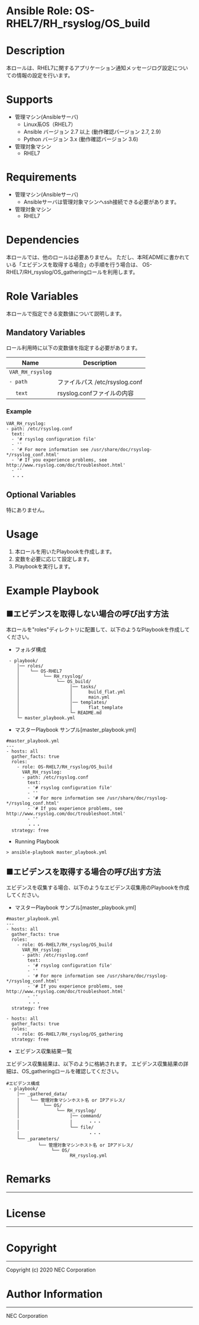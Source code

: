 Ansible Role: OS-RHEL7/RH_rsyslog/OS_build
=======================================================
# Description
本ロールは、RHEL7に関するアプリケーション通知メッセージログ設定についての情報の設定を行います。

# Supports
- 管理マシン(Ansibleサーバ)
  * Linux系OS（RHEL7）
  * Ansible バージョン 2.7 以上 (動作確認バージョン 2.7, 2.9)
  * Python バージョン 3.x  (動作確認バージョン 3.6)
- 管理対象マシン
  * RHEL7

# Requirements
- 管理マシン(Ansibleサーバ)
  * Ansibleサーバは管理対象マシンへssh接続できる必要があります。
- 管理対象マシン
  * RHEL7

# Dependencies

本ロールでは、他のロールは必要ありません。
ただし、本READMEに書かれている「エビデンスを取得する場合」の手順を行う場合は、
OS-RHEL7/RH_rsyslog/OS_gatheringロールを利用します。

# Role Variables

本ロールで指定できる変数値について説明します。

## Mandatory Variables

ロール利用時に以下の変数値を指定する必要があります。

| Name | Description | 
| ---- | ----------- | 
| `VAR_RH_rsyslog` | | 
| `- path` | ファイルパス /etc/rsyslog.conf | 
| &nbsp;&nbsp;&nbsp;&nbsp;`text` | rsyslog.confファイルの内容 | 

### Example
~~~
VAR_RH_rsyslog:
- path: /etc/rsyslog.conf
  text:
  - '# rsyslog configuration file'
  - ''
  - '# For more information see /usr/share/doc/rsyslog-*/rsyslog_conf.html'
  - '# If you experience problems, see http://www.rsyslog.com/doc/troubleshoot.html'
  - ''
  ・・・
~~~


## Optional Variables

特にありません。

# Usage

1. 本ロールを用いたPlaybookを作成します。
2. 変数を必要に応じて設定します。
3. Playbookを実行します。

# Example Playbook

## ■エビデンスを取得しない場合の呼び出す方法

本ロールを"roles"ディレクトリに配置して、以下のようなPlaybookを作成してください。

- フォルダ構成

~~~
 - playbook/
    │── roles/
    │    └── OS-RHEL7
    │         └── RH_rsyslog/
    │              └── OS_build/
    │                   │── tasks/
    │                   │      build_flat.yml
    │                   │      main.yml
    │                   │── templates/
    │                   │      flat_template
    │                   └─ README.md
    └─ master_playbook.yml
~~~

- マスターPlaybook サンプル[master_playbook.yml]

~~~
#master_playbook.yml
---
- hosts: all
  gather_facts: true
  roles:
    - role: OS-RHEL7/RH_rsyslog/OS_build
      VAR_RH_rsyslog:
      - path: /etc/rsyslog.conf
        text:
        - '# rsyslog configuration file'
        - ''
        - '# For more information see /usr/share/doc/rsyslog-*/rsyslog_conf.html'
        - '# If you experience problems, see http://www.rsyslog.com/doc/troubleshoot.html'
        - ''
        ・・・
  strategy: free
~~~

- Running Playbook

~~~
> ansible-playbook master_playbook.yml
~~~

## ■エビデンスを取得する場合の呼び出す方法

エビデンスを収集する場合、以下のようなエビデンス収集用のPlaybookを作成してください。  

- マスターPlaybook サンプル[master_playbook.yml]

~~~
#master_playbook.yml
---
- hosts: all
  gather_facts: true
  roles:
    - role: OS-RHEL7/RH_rsyslog/OS_build
      VAR_RH_rsyslog:
      - path: /etc/rsyslog.conf
        text:
        - '# rsyslog configuration file'
        - ''
        - '# For more information see /usr/share/doc/rsyslog-*/rsyslog_conf.html'
        - '# If you experience problems, see http://www.rsyslog.com/doc/troubleshoot.html'
        - ''
        ・・・
  strategy: free

- hosts: all
  gather_facts: true
  roles:
    - role: OS-RHEL7/RH_rsyslog/OS_gathering
  strategy: free
~~~

- エビデンス収集結果一覧

エビデンス収集結果は、以下のように格納されます。
エビデンス収集結果の詳細は、OS_gatheringロールを確認してください。

~~~
#エビデンス構成
 - playbook/
    │── _gathered_data/
    │    └── 管理対象マシンホスト名 or IPアドレス/
    │         └── OS/
    │              └── RH_rsyslog/
    │                   │── command/
    │                   │      ・・・
    │                   └── file/
    │                          ・・・
    └── _parameters/
            └── 管理対象マシンホスト名 or IPアドレス/
                 └── OS/
                        RH_rsyslog.yml
~~~

# Remarks
-------

# License
-------

# Copyright
---------
Copyright (c) 2020 NEC Corporation

# Author Information
------------------
NEC Corporation
